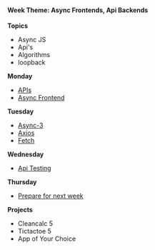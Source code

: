 <h4 class="weektheme">Week Theme: Async Frontends, Api Backends</h4>

**Topics**  
  * Async JS  
  * Api's  
  * Algorithms  
  * loopback  
  
 
**Monday**  
  * [APIs](https://github.com/TheOdinProject/javascript_curriculum/blob/master/MoreJS/APIs.md)  
  * [Async Frontend](https://github.com/jankeLearning/content-md/blob/master/app-design/08-async-frontend.md)

**Tuesday**  
  * [Async-3](https://github.com/jankeLearning/content-md/blob/master/js/08-ascync-3.md)  
  * [Axios](https://github.com/jankeLearning/content-md/blob/master/npm-modules/08-axios.md)  
  * [Fetch](https://github.com/jankeLearning/content-md/blob/master/tools/08-fetch.md)

**Wednesday** 
  * [Api Testing](https://github.com/jankeLearning/content-md/blob/master/testing/08-api-testing.md)  

**Thursday**  
  * [Prepare for next week](https://github.com/jankeLearning/projects/blob/master/09-collaboration-week/0-friday-before.md)
  
**Projects**  
  * Cleancalc 5  
  * Tictactoe 5  
  * App of Your Choice  